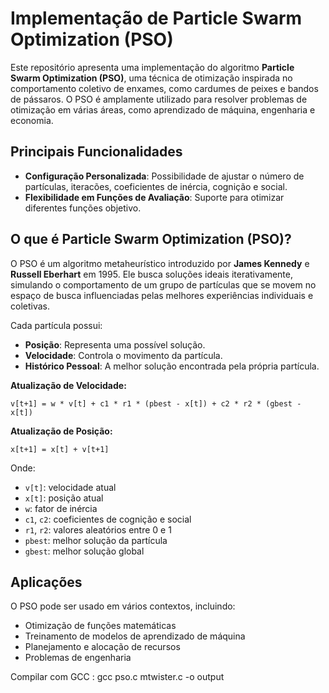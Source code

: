 # Implementação de Particle Swarm Optimization (PSO)

Este repositório apresenta uma implementação do algoritmo **Particle Swarm Optimization (PSO)**, uma técnica de otimização inspirada no comportamento coletivo de enxames, como cardumes de peixes e bandos de pássaros. O PSO é amplamente utilizado para resolver problemas de otimização em várias áreas, como aprendizado de máquina, engenharia e economia.

## Principais Funcionalidades
- **Configuração Personalizada**: Possibilidade de ajustar o número de partículas, iteracões, coeficientes de inércia, cognição e social.
- **Flexibilidade em Funções de Avaliação**: Suporte para otimizar diferentes funções objetivo.

## O que é Particle Swarm Optimization (PSO)?
O PSO é um algoritmo metaheurístico introduzido por **James Kennedy** e **Russell Eberhart** em 1995. Ele busca soluções ideais iterativamente, simulando o comportamento de um grupo de partículas que se movem no espaço de busca influenciadas pelas melhores experiências individuais e coletivas.

Cada partícula possui:
- **Posição**: Representa uma possível solução.
- **Velocidade**: Controla o movimento da partícula.
- **Histórico Pessoal**: A melhor solução encontrada pela própria partícula.

**Atualização de Velocidade:**
```
v[t+1] = w * v[t] + c1 * r1 * (pbest - x[t]) + c2 * r2 * (gbest - x[t])
```

**Atualização de Posição:**
```
x[t+1] = x[t] + v[t+1]
```

Onde:
- `v[t]`: velocidade atual
- `x[t]`: posição atual
- `w`: fator de inércia
- `c1`, `c2`: coeficientes de cognição e social
- `r1`, `r2`: valores aleatórios entre 0 e 1
- `pbest`: melhor solução da partícula
- `gbest`: melhor solução global

## Aplicações
O PSO pode ser usado em vários contextos, incluindo:
- Otimização de funções matemáticas
- Treinamento de modelos de aprendizado de máquina
- Planejamento e alocação de recursos
- Problemas de engenharia


Compilar com GCC : gcc pso.c mtwister.c -o output

